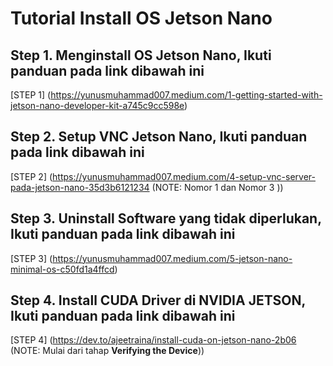 # Tutorial Install OS Jetson Nano
## Step 1. Menginstall OS Jetson Nano, Ikuti panduan pada link dibawah ini
[STEP 1] (https://yunusmuhammad007.medium.com/1-getting-started-with-jetson-nano-developer-kit-a745c9cc598e)
## Step 2. Setup VNC Jetson Nano, Ikuti panduan pada link dibawah ini
[STEP 2] (https://yunusmuhammad007.medium.com/4-setup-vnc-server-pada-jetson-nano-35d3b6121234 (NOTE: Nomor 1 dan Nomor 3 ))
## Step 3. Uninstall Software yang tidak diperlukan, Ikuti panduan pada link dibawah ini
[STEP 3] (https://yunusmuhammad007.medium.com/5-jetson-nano-minimal-os-c50fd1a4ffcd)
## Step 4. Install CUDA Driver di NVIDIA JETSON, Ikuti panduan pada link dibawah ini
[STEP 4] (https://dev.to/ajeetraina/install-cuda-on-jetson-nano-2b06 (NOTE: Mulai dari tahap **Verifying the Device**))
